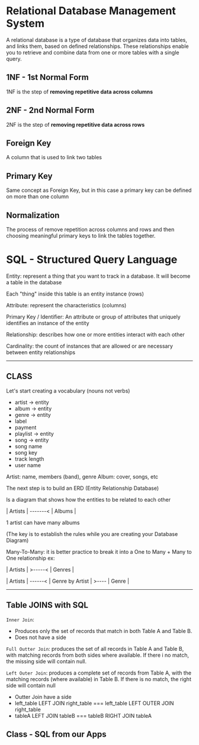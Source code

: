 # Relational Database Management System

A relational database is a type of database that organizes data into tables, and links them, based on defined relationships. These relationships enable you to retrieve and combine data from one or more tables with a single query.

## 1NF - 1st Normal Form

1NF is the step of **removing repetitive data across columns**

## 2NF - 2nd Normal Form

2NF is the step of **removing repetitive data across rows**

## Foreign Key

A column that is used to link two tables

## Primary Key

Same concept as Foreign Key, but in this case a primary key can be defined on more than one column

## Normalization

The process of remove repetition across columns and rows and then choosing meaningful primary keys to link the tables together.

# SQL - Structured Query Language

Entity: represent a thing that you want to track in a database. It will become a table in the database

Each "thing" inside this table is an entity instance (rows)

Attribute: represent the characteristics (columns)

Primary Key / Identifier: An attribute or group of attributes  that uniquely identifies an instance of the entity

Relationship: describes how one or more entities interact with each other

Cardinality: the count of instances that are allowed or are necessary between entity relationships

*******************************
## CLASS


Let's start creating a vocabulary (nouns not verbs)

* artist           -> entity
* album            -> entity
* genre            -> entity
* label
* payment
* playlist         -> entity
* song             -> entity
* song name
* song key
* track length
* user name

Artist: name, members (band), genre
Album: cover, songs, etc

The next step is to build an ERD (Entity Relationship Database)

Is a diagram that shows how the entities to be related to each other


| Artists | -------< | Albums |

1 artist can have many albums

(The key is to establish the rules while you are creating your Database Diagram)

Many-To-Many: it is better practice to break it into a One to Many + Many to One relationship
ex:

| Artists | >-----< | Genres |

| Artists | ------< | Genre by Artist | >---- | Genre |


*******************************

## Table JOINS with SQL

`Inner Join`:
* Produces only the set of records that match in both Table A and Table B.
* Does not have a side

`Full Outter Join`: produces the set of all records in Table A and Table B, with matching records from both sides where available. If there i no match, the missing side will contain null.

`Left Outer Join`: produces a complete set of records from Table A, with the matching records (where available) in Table B. If there is no match, the right side will contain null

* Outter Join have a side
* left_table LEFT JOIN right_table === left_table LEFT OUTER JOIN right_table
* tableA LEFT JOIN tableB === tableB RIGHT JOIN tableA

## Class - SQL from our Apps



